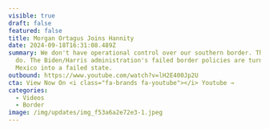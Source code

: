 ```yaml
---
visible: true
draft: false
featured: false
title: Morgan Ortagus Joins Hannity
date: 2024-09-18T16:31:08.489Z
summary: We don't have operational control over our southern border. The cartels
  do. The Biden/Harris administration's failed border policies are turning
  Mexico into a failed state.
outbound: https://www.youtube.com/watch?v=lH2E400Jp2U
cta: View Now On <i class="fa-brands fa-youtube"></i> Youtube →
categories:
  - Videos
  - Border
image: /img/updates/img_f53a6a2e72e3-1.jpeg
---
```

